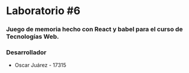 # Laboratorio #6

### Juego de memoria hecho con React y babel para el curso de Tecnologías Web.

### Desarrollador
* Oscar Juárez - 17315
